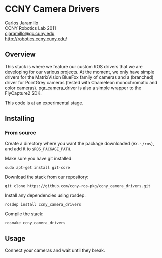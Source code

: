CCNY Camera Drivers
===================================

Carlos Jaramillo  
CCNY Robotics Lab 2011  
cjaramillo@gc.cuny.edu  
http://robotics.ccny.cuny.edu/  

Overview
-----------------------------------

This stack is where we feature our custom ROS drivers that we are developing for our various projects. At the moment, we only have simple drivers for the MatrixVision BlueFox family of cameras and a (branched) driver for PointGrey cameras (tested with Chameleon monochromatic and color cameras). pgr_camera_driver is also a simple wrapper to the FlyCapture2 SDK.

This code is at an experimental stage. 

Installing
-----------------------------------

### From source ###

Create a directory where you want the package downloaded (ex. `~/ros`), 
and add it to `$ROS_PACKAGE_PATH`.

Make sure you have git installed:

    sudo apt-get install git-core

Download the stack from our repository:

    git clone https://github.com/ccny-ros-pkg/ccny_camera_drivers.git

Install any dependencies using rosdep.

    rosdep install ccny_camera_drivers

Compile the stack:

    rosmake ccny_camera_drivers

Usage
-----------------------------------

Connect your cameras and wait until they break.

